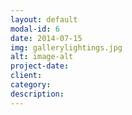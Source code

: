 ```yaml
---
layout: default
modal-id: 6
date: 2014-07-15
img: gallerylightings.jpg
alt: image-alt
project-date:
client:
category:
description: 
---
```

